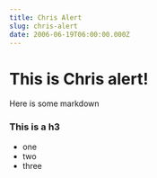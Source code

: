 ```yaml
---
title: Chris Alert
slug: chris-alert
date: 2006-06-19T06:00:00.000Z
---
```


# This is Chris alert!

Here is some markdown

### This is a h3
- one
- two
- three
